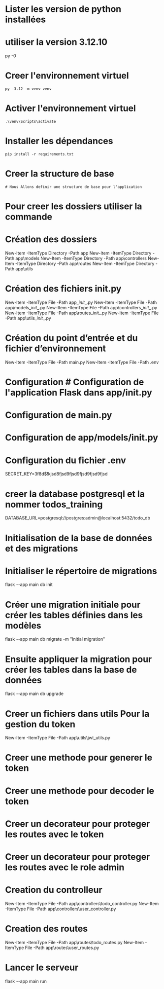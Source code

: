 # Lister les version de python installées

# utiliser la version 3.12.10

  py -0

# Creer l'environnement virtuel

    py -3.12 -m venv venv

# Activer l'environnement virtuel

    .\venv\Scripts\activate

# Installer les dépendances

    pip install -r requirements.txt

# Creer la structure de base

    # Nous Allons definir une structure de base pour l'application 

# Pour creer les dossiers utiliser la commande

# Création des dossiers

New-Item -ItemType Directory -Path app
New-Item -ItemType Directory -Path app\models
New-Item -ItemType Directory -Path app\controllers
New-Item -ItemType Directory -Path app\routes
New-Item -ItemType Directory -Path app\utils

# Création des fichiers __init__.py

New-Item -ItemType File -Path app\__init__.py
New-Item -ItemType File -Path app\models\__init__.py
New-Item -ItemType File -Path app\controllers\__init__.py
New-Item -ItemType File -Path app\routes\__init__.py
New-Item -ItemType File -Path app\utils\__init__.py

# Création du point d’entrée et du fichier d’environnement

New-Item -ItemType File -Path main.py
New-Item -ItemType File -Path .env

# Configuration # Configuration de l'application Flask dans app/__init__.py

# Configuration de main.py

# Configuration de app/models/__init__.py

# Configuration du fichier .env

SECRET_KEY=3f8d$!kjsd8fjsd9fjsd9fjsd9fjsd9fjsd

# creer la database postgresql et la nommer todos_training

DATABASE_URL=postgresql://postgres:admin@localhost:5432/todo_db

# Initialisation de la base de données et des migrations

# Initialiser le répertoire de migrations

flask --app main db init

# Créer une migration initiale pour créer les tables définies dans les modèles

flask --app main db migrate -m "Initial migration"

# Ensuite appliquer la migration pour créer les tables dans la base de données

flask --app main db upgrade

# ################################################################################################

# Creer un fichiers dans utils Pour la gestion du token

New-Item -ItemType File -Path app\utils\jwt_utils.py

# Creer une methode pour generer le token

# Creer une methode pour decoder le token

# Creer un decorateur pour proteger les routes avec le token

# Creer un decorateur pour proteger les routes avec le role admin

# Creation du controlleur

New-Item -ItemType File -Path app\controllers\todo_controller.py
New-Item -ItemType File -Path app\controllers\user_controller.py

# Creation des routes

New-Item -ItemType File -Path app\routes\todo_routes.py
New-Item -ItemType File -Path app\routes\user_routes.py

# Lancer le serveur

flask --app main run
